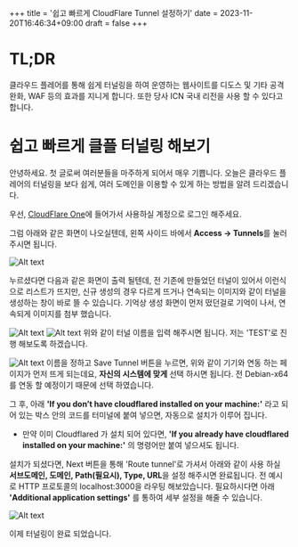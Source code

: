 +++
title = '쉽고 빠르게 CloudFlare Tunnel 설정하기'
date = 2023-11-20T16:46:34+09:00
draft = false
+++

# TL;DR

클라우드 플레어를 통해 쉽게 터널링을 하여 운영하는 웹사이트를 디도스 및 기타 공격 완화, WAF 등의 효과를 지니게 합니다. 또한 당사 ICN 국내 리전을 사용 할 수 있다고 합니다.

# 쉽고 빠르게 클플 터널링 해보기

안녕하세요. 첫 글로써 여러분들을 마주하게 되어서 매우 기쁩니다.
오늘은 클라우드 플레어의 터널링을 보다 쉽게, 여러 도메인을 이용할 수 있게 하는 방법을 알려 드리겠습니다.

우선, [CloudFlare One](https://one.dash.cloudflare.com/)에 들어가서 사용하실 계정으로 로그인 해주세요.

그럼 아래와 같은 화면이 나오실텐데, 왼쪽 사이드 바에서 **Access -> Tunnels**를 눌러주시면 됩니다.

![Alt text](https://cdn.jsdelivr.net/gh/sverdev/blog.sver.dev/img/post/easy_to_cloudflare_tunnels/easy_to_cloudflare_tunnels-image-1.png)

누르셨다면 다음과 같은 화면이 출력 될텐데, 전 기존에 만들었던 터널이 있어서 이런식으로 리스트가 뜨지만, 신규 생성의 경우 다르게 뜨거나 연속되는 이미지와 같이 터널을 생성하는 창이 바로 뜰 수 있습니다. 기억상 생성 화면이 먼저 떴던걸로 기억이 나서, 연속되게 이미지를 첨부 했습니다.

![Alt text](https://cdn.jsdelivr.net/gh/sverdev/blog.sver.dev/img/post/easy_to_cloudflare_tunnels/easy_to_cloudflare_tunnels-image-2.png)
![Alt text](https://cdn.jsdelivr.net/gh/sverdev/blog.sver.dev/img/post/easy_to_cloudflare_tunnels/easy_to_cloudflare_tunnels-image-3.png)
위와 같이 터널 이름을 입력 해주시면 됩니다. 저는 'TEST'로 진행 해보도록 하겠습니다.

![Alt text](https://cdn.jsdelivr.net/gh/sverdev/blog.sver.dev/img/post/easy_to_cloudflare_tunnels/easy_to_cloudflare_tunnels-image-4.png)
이름을 정하고 Save Tunnel 버튼을 누르면, 위와 같이 기기와 연동 하는 페이지가 먼저 뜨게 되는데요, **자신의 시스템에 맞게** 선택 하시면 됩니다. 전 Debian-x64 를 연동 할 예정이기 때문에 선택 하였습니다.

그 후, 아래 **'If you don’t have cloudflared installed on your machine:'** 라고 되어 있는 박스 안의 코드를 터미널에 붙여 넣으면, 자동으로 설치가 이루어 집니다.

- 만약 이미 Cloudflared 가 설치 되어 있다면, **'If you already have cloudflared installed on your machine:'** 의 명령어만 붙여 넣으셔도 됩니다.

설치가 되셨다면, Next 버튼을 통해 'Route tunnel'로 가셔서 아래와 같이 사용 하실 **서브도메인, 도메인, Path(필요시), Type, URL**을 설정 해주시면 완료됩니다. 전 예시로 HTTP 프로토콜의 localhost:3000을 라우팅 해보았습니다. 필요하시다면 아래 **'Additional application settings'** 를 통하여 세부 설정을 해줄 수 있습니다.

![Alt text](https://cdn.jsdelivr.net/gh/sverdev/blog.sver.dev/img/post/easy_to_cloudflare_tunnels/easy_to_cloudflare_tunnels-image-5.png)

이제 터널링이 완료 되었습니다.
